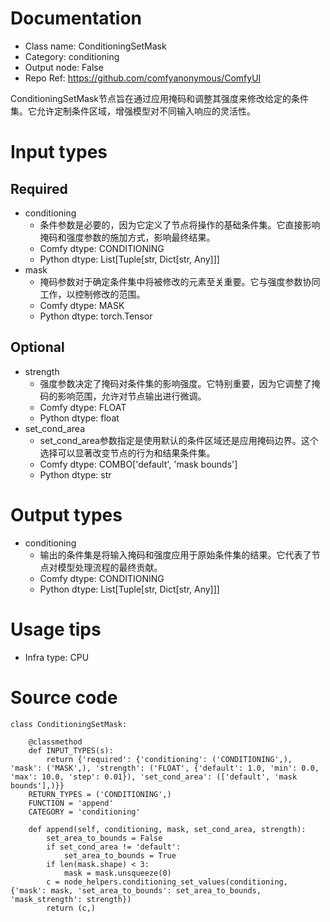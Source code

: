 # Documentation
- Class name: ConditioningSetMask
- Category: conditioning
- Output node: False
- Repo Ref: https://github.com/comfyanonymous/ComfyUI

ConditioningSetMask节点旨在通过应用掩码和调整其强度来修改给定的条件集。它允许定制条件区域，增强模型对不同输入响应的灵活性。

# Input types
## Required
- conditioning
    - 条件参数是必要的，因为它定义了节点将操作的基础条件集。它直接影响掩码和强度参数的施加方式，影响最终结果。
    - Comfy dtype: CONDITIONING
    - Python dtype: List[Tuple[str, Dict[str, Any]]]
- mask
    - 掩码参数对于确定条件集中将被修改的元素至关重要。它与强度参数协同工作，以控制修改的范围。
    - Comfy dtype: MASK
    - Python dtype: torch.Tensor
## Optional
- strength
    - 强度参数决定了掩码对条件集的影响强度。它特别重要，因为它调整了掩码的影响范围，允许对节点输出进行微调。
    - Comfy dtype: FLOAT
    - Python dtype: float
- set_cond_area
    - set_cond_area参数指定是使用默认的条件区域还是应用掩码边界。这个选择可以显著改变节点的行为和结果条件集。
    - Comfy dtype: COMBO['default', 'mask bounds']
    - Python dtype: str

# Output types
- conditioning
    - 输出的条件集是将输入掩码和强度应用于原始条件集的结果。它代表了节点对模型处理流程的最终贡献。
    - Comfy dtype: CONDITIONING
    - Python dtype: List[Tuple[str, Dict[str, Any]]]

# Usage tips
- Infra type: CPU

# Source code
```
class ConditioningSetMask:

    @classmethod
    def INPUT_TYPES(s):
        return {'required': {'conditioning': ('CONDITIONING',), 'mask': ('MASK',), 'strength': ('FLOAT', {'default': 1.0, 'min': 0.0, 'max': 10.0, 'step': 0.01}), 'set_cond_area': (['default', 'mask bounds'],)}}
    RETURN_TYPES = ('CONDITIONING',)
    FUNCTION = 'append'
    CATEGORY = 'conditioning'

    def append(self, conditioning, mask, set_cond_area, strength):
        set_area_to_bounds = False
        if set_cond_area != 'default':
            set_area_to_bounds = True
        if len(mask.shape) < 3:
            mask = mask.unsqueeze(0)
        c = node_helpers.conditioning_set_values(conditioning, {'mask': mask, 'set_area_to_bounds': set_area_to_bounds, 'mask_strength': strength})
        return (c,)
```